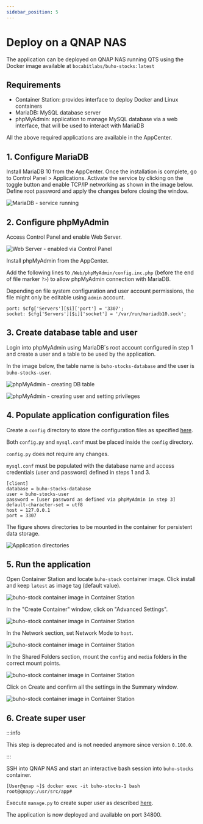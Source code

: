 ```yaml
---
sidebar_position: 5
---
```


# Deploy on a QNAP NAS

The application can be deployed on QNAP NAS running QTS using the Docker image available at `bocabitlabs/buho-stocks:latest`

## Requirements
- Container Station: provides interface to deploy Docker and Linux containers
- MariaDB: MySQL database server
- phpMyAdmin: application to manage MySQL database via a web interface, that will be used to interact with MariaDB


All the above required applications are available in the AppCenter.


## 1. Configure MariaDB

Install MariaDB 10 from the AppCenter. Once the installation is complete, go to Control Panel > Applications.
Activate the service by clicking on the toggle button and enable TCP/IP networking as shown in the image below. Define root password and apply the changes before closing the window.


![MariaDB - service running](/img/qnap-installation/mariadb_config_1.png)



## 2. Configure phpMyAdmin

Access Control Panel and enable Web Server.

![Web Server - enabled via Control Panel](/img/qnap-installation/web_server_1.png)

Install phpMyAdmin from the AppCenter.

Add the following lines to `/Web/phpMyAdmin/config.inc.php` (before the end of file marker `?>`) to allow phpMyAdmin connection with MariaDB.

Depending on file system configuration and user account permissions, the file might only be editable using `admin` account.

```
port: $cfg['Servers'][$i]['port'] = '3307';
socket: $cfg['Servers'][$i]['socket'] = '/var/run/mariadb10.sock';
```


## 3. Create database table and user

Login into phpMyAdmin using MariaDB´s root account configured in step 1 and create a user and a table to be used by the application.

In the image below, the table name is `buho-stocks-database` and the user is `buho-stocks-user`.

![phpMyAdmin - creating DB table](/img/qnap-installation/phpmyadmin_config_1.png)


![phpMyAdmin - creating user and setting privileges](/img/qnap-installation/phpmyadmin_config_2.png)


## 4. Populate application configuration files

Create a `config` directory to store the configuration files as specified [here](/docs/deploy-docker/).

Both `config.py` and `mysql.conf` must be placed inside the `config` directory.

`config.py` does not require any changes.

`mysql.conf` must be populated with the database name and access credentials (user and password) defined in steps 1 and 3.

```
[client]
database = buho-stocks-database
user = buho-stocks-user
password = [user password as defined via phpMyAdmin in step 3]
default-character-set = utf8
host = 127.0.0.1
port = 3307
```

The figure shows directories to be mounted in the container for persistent data storage.

![Application directories](/img/qnap-installation/directories_1.png)


## 5. Run the application

Open Container Station and locate `buho-stock` container image. Click install and keep `latest` as image tag (default value).

![buho-stock container image in Container Station](/img/qnap-installation/container_config_1.png)


In the "Create Container" window, click on "Advanced Settings".


![buho-stock container image in Container Station](/img/qnap-installation/container_config_2.png)


In the Network section, set Network Mode to `host`.

![buho-stock container image in Container Station](/img/qnap-installation/container_config_3.png)


In the Shared Folders section, mount the `config` and `media` folders in the correct mount points.

![buho-stock container image in Container Station](/img/qnap-installation/container_config_4.png)


Click on Create and confirm all the settings in the Summary window.

![buho-stock container image in Container Station](/img/qnap-installation/container_config_5.png)



## 6. Create super user

:::info

This step is deprecated and is not needed anymore since version `0.100.0`.

:::

SSH into QNAP NAS and start an interactive bash session into `buho-stocks` container.

```
[User@qnap ~]$ docker exec -it buho-stocks-1 bash
root@qnapy:/usr/src/app#
```

Execute `manage.py` to create super user as described [here](/docs/deploy-application/create-initial-admin-user).

The application is now deployed and available on port 34800.